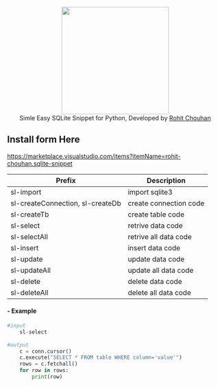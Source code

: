 <p align="center">
<img width="250" src="https://media.charlesleifer.com/blog/photos/sqlite-and-python.png"><br>
Simle Easy SQLite Snippet for  Python, Developed by <a href="https://rohitchouhan.com">Rohit Chouhan</a>
</p>


## Install form Here
https://marketplace.visualstudio.com/items?itemName=rohit-chouhan.sqlite-snippet

| Prefix   |Description   |
| ------------ | ------------ |
|  sl-import | import sqlite3   |
|  sl-createConnection, sl-createDb | create connection code   |
|  sl-createTb | create table code   |
|  sl-select | retrive data code   |
|  sl-selectAll | retrive all data code   |
|  sl-insert | insert data code   |
|  sl-update | update data code   |
|  sl-updateAll | update all data code   |
|  sl-delete | delete data code   |
|  sl-deleteAll |delete all data code   |

#### - Example
```python
#input
	sl-select
	
#output
	c = conn.cursor()
	c.execute("SELECT * FROM table WHERE column='value'")
	rows = c.fetchall()
	for row in rows:
		print(row)
```
